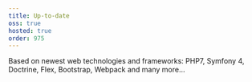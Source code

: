 ```yaml
---
title: Up-to-date
oss: true
hosted: true
order: 975
---
```


Based on newest web technologies and frameworks: PHP7, Symfony 4, Doctrine, Flex, Bootstrap, Webpack and many more...
